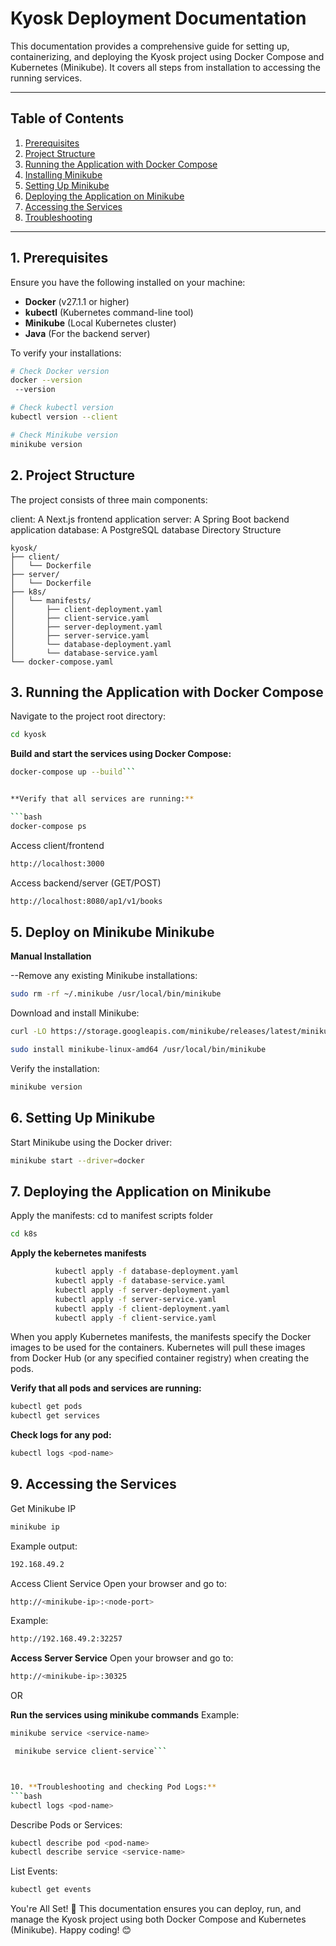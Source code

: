 # **Kyosk Deployment Documentation**

This documentation provides a comprehensive guide for setting up, containerizing, and deploying the Kyosk project using Docker Compose and Kubernetes (Minikube). It covers all steps from installation to accessing the running services.

---

## **Table of Contents**
1. [Prerequisites](#prerequisites)  
2. [Project Structure](#project-structure)  
3. [Running the Application with Docker Compose](#running-the-application-with-docker-compose)  
4. [Installing Minikube](#installing-minikube)  
5. [Setting Up Minikube](#setting-up-minikube)  
6. [Deploying the Application on Minikube](#deploying-the-application-on-minikube)  
7. [Accessing the Services](#accessing-the-services)  
8. [Troubleshooting](#troubleshooting)  

---

## **1. Prerequisites**

Ensure you have the following installed on your machine:  
- **Docker** (v27.1.1 or higher)  
- **kubectl** (Kubernetes command-line tool)  
- **Minikube** (Local Kubernetes cluster)  
- **Java** (For the backend server)  

To verify your installations:

```bash
# Check Docker version
docker --version
 --version
```

```bash
# Check kubectl version
kubectl version --client
```
```bash
# Check Minikube version
minikube version
```


## **2. Project Structure**
The project consists of three main components:

client: A Next.js frontend application
server: A Spring Boot backend application
database: A PostgreSQL database
Directory Structure

```plaintext
kyosk/
├── client/
│   └── Dockerfile
├── server/
│   └── Dockerfile
├── k8s/
│   └── manifests/
│       ├── client-deployment.yaml
│       ├── client-service.yaml
│       ├── server-deployment.yaml
│       ├── server-service.yaml
│       └── database-deployment.yaml
│       └── database-service.yaml
└── docker-compose.yaml
```


## **3. Running the Application with Docker Compose**
Navigate to the project root directory:

```bash
cd kyosk
```

**Build and start the services using Docker Compose:**
```bash
docker-compose up --build```


**Verify that all services are running:**

```bash
docker-compose ps
```
Access client/frontend
```bash
http://localhost:3000
```
Access backend/server (GET/POST)

```bash
http://localhost:8080/ap1/v1/books
```


## **5. Deploy on Minikube Minikube**
**Manual Installation**

--Remove any existing Minikube installations:

```bash
sudo rm -rf ~/.minikube /usr/local/bin/minikube
```

Download and install Minikube:
```bash
curl -LO https://storage.googleapis.com/minikube/releases/latest/minikube-linux-amd64

sudo install minikube-linux-amd64 /usr/local/bin/minikube
```

Verify the installation:
```bash
minikube version
```
## **6. Setting Up Minikube**
Start Minikube using the Docker driver:
```bash
minikube start --driver=docker
```


## **7. Deploying the Application on Minikube**
Apply the manifests:
cd to manifest scripts folder

```bash
cd k8s
```
**Apply the kebernetes manifests**
```bash
          kubectl apply -f database-deployment.yaml
          kubectl apply -f database-service.yaml
          kubectl apply -f server-deployment.yaml
          kubectl apply -f server-service.yaml
          kubectl apply -f client-deployment.yaml
          kubectl apply -f client-service.yaml
```
When you apply Kubernetes manifests, the manifests specify the Docker images to be used for the containers. Kubernetes will pull these images from Docker Hub (or any specified container registry) when creating the pods.


**Verify that all pods and services are running:**

```bash
kubectl get pods
kubectl get services
```
**Check logs for any pod:**

```bash
kubectl logs <pod-name>
```
## **9. Accessing the Services**
Get Minikube IP
```bash
minikube ip
```
Example output:

```bash
192.168.49.2
```

Access Client Service
Open your browser and go to:

```bash
http://<minikube-ip>:<node-port>
```
Example:

```bash
http://192.168.49.2:32257
```
**Access Server Service**
Open your browser and go to:

```bash
http://<minikube-ip>:30325
```
OR

**Run the services using minikube commands**
Example:

```bash
minikube service <service-name>
```

```bash 
 minikube service client-service```



10. **Troubleshooting and checking Pod Logs:**
```bash
kubectl logs <pod-name>
```
Describe Pods or Services:

```bash
kubectl describe pod <pod-name>
kubectl describe service <service-name>
```
List Events:

```bash
kubectl get events
```
You're All Set! 🎉
This documentation ensures you can deploy, run, and manage the Kyosk project using both Docker Compose and Kubernetes (Minikube). Happy coding! 😊